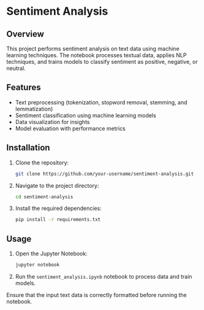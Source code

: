 # Sentiment Analysis

## Overview
This project performs sentiment analysis on text data using machine learning techniques. The notebook processes textual data, applies NLP techniques, and trains models to classify sentiment as positive, negative, or neutral.

## Features
- Text preprocessing (tokenization, stopword removal, stemming, and lemmatization)
- Sentiment classification using machine learning models
- Data visualization for insights
- Model evaluation with performance metrics

## Installation
1. Clone the repository:
   ```bash
   git clone https://github.com/your-username/sentiment-analysis.git
   ```
2. Navigate to the project directory:
   ```bash
   cd sentiment-analysis
   ```
3. Install the required dependencies:
   ```bash
   pip install -r requirements.txt
   ```

## Usage
1. Open the Jupyter Notebook:
   ```bash
   jupyter notebook
   ```
2. Run the `sentiment_analysis.ipynb` notebook to process data and train models.

Ensure that the input text data is correctly formatted before running the notebook.

